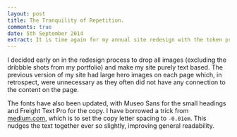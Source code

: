```yaml
---
layout: post
title: The Tranquility of Repetition.
comments: true
date: 5th September 2014
extract: It is time again for my annual site redesign with the token promise of regular content. I have battled before with this and usually end up failing within the first month. Oh well.
---
```



I decided early on in the redesign process to drop all images (excluding the dribbble shots from my portfolio) and make my site purely text based. The previous version of my site had large hero images on each page which, in retrospect, were unnecessary as they often did not have any connection to the content on the page.

The fonts have also been updated, with Museo Sans for the small headings and Freight Text Pro for the copy. I have borrowed a trick from [medium.com](http://medium.com), which is to set the copy letter spacing to `-0.01em`. This nudges the text together ever so slightly, improving general readability.